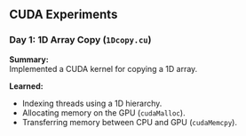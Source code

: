 ## CUDA Experiments  

### Day 1: 1D Array Copy (`1Dcopy.cu`)  

**Summary:**  
Implemented a CUDA kernel for copying a 1D array.  

**Learned:**  
- Indexing threads using a 1D hierarchy.  
- Allocating memory on the GPU (`cudaMalloc`).  
- Transferring memory between CPU and GPU (`cudaMemcpy`).  
